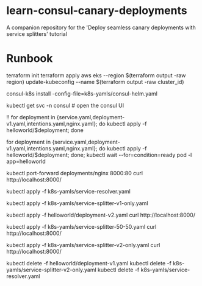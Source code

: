 # learn-consul-canary-deployments
A companion repository for the 'Deploy seamless canary deployments with service splitters' tutorial

# Runbook

terraform init
terraform apply
aws eks --region $(terraform output -raw region) update-kubeconfig --name $(terraform output -raw cluster_id)

consul-k8s install -config-file=k8s-yamls/consul-helm.yaml

kubectl get svc -n consul # open the consul UI

!! for deployment in {service.yaml,deployment-v1.yaml,intentions.yaml,nginx.yaml}; do kubectl apply -f helloworld/$deployment; done

for deployment in {service.yaml,deployment-v1.yaml,intentions.yaml,nginx.yaml}; do kubectl apply -f helloworld/$deployment; done; kubectl wait --for=condition=ready pod -l app=helloworld

kubectl port-forward deployments/nginx 8000:80
curl http://localhost:8000/

kubectl apply -f k8s-yamls/service-resolver.yaml

kubectl apply -f k8s-yamls/service-splitter-v1-only.yaml

kubectl apply -f helloworld/deployment-v2.yaml
curl http://localhost:8000/

kubectl apply -f k8s-yamls/service-splitter-50-50.yaml
curl http://localhost:8000/

kubectl apply -f k8s-yamls/service-splitter-v2-only.yaml
curl http://localhost:8000/

kubectl delete -f helloworld/deployment-v1.yaml
kubectl delete -f k8s-yamls/service-splitter-v2-only.yaml
kubectl delete -f k8s-yamls/service-resolver.yaml
